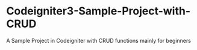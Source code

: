 # Codeigniter3-Sample-Project-with-CRUD
A Sample Project in Codeigniter  with CRUD functions mainly for beginners
